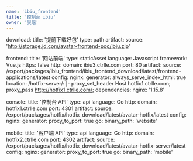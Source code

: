 ```yaml
---
name: 'ibiu_frontend'
title: '控制台 ibiu'
owner: '吴瑶'
---
```


download:
  title: '提前下载好包'
  type: path
  artifact:
    source: 'http://storage.jd.com/avatar-frontend-poc/ibiu.zip'

frontend:
  title: '网站前端'
  type: staticAsset
  language: Javascript
  framework: Vue.js
  https: false
  http:
    domain: ibiu3.ctrlle.com
    port: 80
  artifact:
    source: /export/packages/ibiu_frontend/ibiu_frontend_download/latest/frontend-applications/latest
  config:
    nginx:
      generator:
        always_serve_index_html: true
        location:
          /hotfix-server/: |-
            proxy_set_header Host hotfix1.ctrlle.com;
            proxy_pass http://hotfix1.ctrlle.com/;
  dependencies:
    nginx: '1.15.8'

console:
  title: '控制台 API'
  type: api
  language: Go
  http:
    domain: hotfix1.ctrlle.com
    port: 4301
  artifact:
    source: /export/packages/hotfix/hotfix_download/latest/avatar-hotfix/latest
  config:
    nginx:
      generator:
        proxy_to_port: true
    go:
      binary_path: 'website'

mobile:
  title: '客户端 API'
  type: api
  language: Go
  http:
    domain: hotfix2.ctrlle.com
    port: 4302
  artifact:
    source: /export/packages/hotfix/hotfix_download/latest/avatar-hotfix-server/latest
  config:
    nginx:
      generator:
        proxy_to_port: true
    go:
      binary_path: 'mobile'
